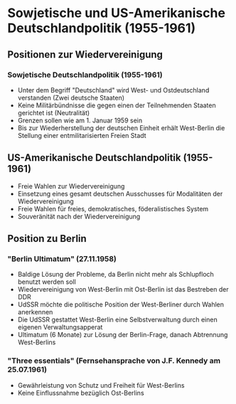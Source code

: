 Sowjetische und US-Amerikanische Deutschlandpolitik (1955-1961)
===============================================================

Positionen zur Wiedervereinigung
--------------------------------

### Sowjetische Deutschlandpolitik (1955-1961)

-   Unter dem Begriff "Deutschland" wird West- und Ostdeutschland
    verstanden (Zwei deutsche Staaten)
-   Keine Militärbündnisse die gegen einen der Teilnehmenden Staaten
    gerichtet ist (Neutralität)
-   Grenzen sollen wie am 1. Januar 1959 sein
-   Bis zur Wiederherstellung der deutschen Einheit erhält West-Berlin
    die Stellung einer entmilitarisierten Freien Stadt

US-Amerikanische Deutschlandpolitik (1955-1961)
-----------------------------------------------

-   Freie Wahlen zur Wiedervereinigung
-   Einsetzung eines gesamt deutschen Ausschusses für Modalitäten der
    Wiedervereinigung
-   Freie Wahlen für freies, demokratisches, föderalistisches System
-   Souveränität nach der Wiedervereinigung

Position zu Berlin
------------------

### "Berlin Ultimatum" (27.11.1958)

-   Baldige Lösung der Probleme, da Berlin nicht mehr als Schlupfloch
    benutzt werden soll
-   Wiedervereinigung von West-Berlin mit Ost-Berlin ist das Bestreben
    der DDR
-   UdSSR möchte die politische Position der West-Berliner durch Wahlen
    anerkennen
-   Die UdSSR gestattet West-Berlin eine Selbstverwaltung durch einen
    eigenen Verwaltungsapperat
-   Ultimatum (6 Monate) zur Lösung der Berlin-Frage, danach Abtrennung
    West-Berlins

### "Three essentials" (Fernsehansprache von J.F. Kennedy am 25.07.1961)

-   Gewährleistung von Schutz und Freiheit für West-Berlins
-   Keine Einflussnahme bezüglich Ost-Berlins

